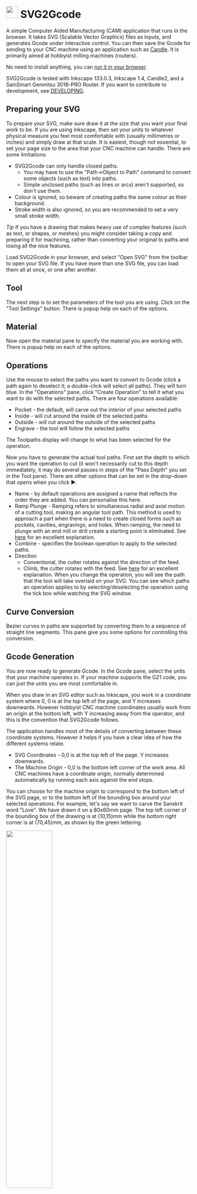 # <img src="/images/logo.svg" style="display:inline;width:32px;height:32px" /> SVG2Gcode

A simple Computer Aided Manufacturing (CAM) application that runs in the browser. It takes SVG (Scalable Vector Graphics) files as inputs, and generates Gcode under interactive control. You can then save the Gcode for sending to your CNC machine using an application such as [Candle](https://github.com/Denvi/Candle). It is primarily aimed at hobbyist milling machines (routers).

No need to install anything, you can [run it in your browser](https://cdot.github.io/SVG2Gcode/index.html).

SVG2Gcode is tested with Inkscape 133.0.3, Inkscape 1.4, Candle2, and a SainSmart Genmitsu 3018-PRO Router. If you want to contribute to development, see [DEVELOPING](DEVELOPING.md).

## Preparing your SVG

To prepare your SVG, make sure draw it at the size that you want your final work to be. If you are using Inkscape, then set your units to whatever physical measure you feel most comfortable with (usually millimetres or inches) and simply draw at that scale. It is easiest, though not essential, to set your page size to the area that your CNC machine can handle. There are some limitations:
- SVG2Gcode can only handle closed paths.
    - You may have to use the "Path->Object to Path" command to convert some objects (such as text) into paths.
    - Simple unclosed paths (such as lines or arcs) aren't supported, so don't use them.
- Colour is ignored, so beware of creating paths the same colour as their background.
- Stroke width is also ignored, so you are recommended to set a very small stroke width.

*Tip* If you have a drawing that makes heavy use of complex features (such as text, or shapes, or meshes) you might consider taking a copy and preparing it for machining, rather than converting your original to paths and losing all the nice features.

Load SVG2Gcode in your browser, and select "Open SVG" from the toolbar to open your SVG file. If you have more than one SVG file, you can load them all at once, or one after another.

## Tool

The next step is to set the parameters of the tool you are using. Click on the "Tool Settings" button. There is popup help on each of the options.

## Material

Now open the material pane to specify the material you are working with. There is popup help on each of the options.

## Operations

Use the mouse to select the paths you want to convert to Gcode (click a path again to deselect it; a double-click will select all paths). They will turn blue. In the "Operations" pane, click "Create Operation" to tell it what you want to do with the selected paths. There are four operations available:
+ Pocket - the default, will carve out the interior of your selected paths
+ Inside - will cut around the inside of the selected paths
+ Outside - will cut around the outside of the selected paths
+ Engrave - the tool will follow the selected paths

The Toolpaths display will change to what has been selected for the operation.

Now you have to generate the actual tool paths. First set the depth to which you want the operation to cut (it won't necessarily cut to this depth immediately, it may do several passes in steps of the "Pass Depth" you set in the Tool pane). There are other options that can be set in the drop-down that opens when you click ▶.
+ Name - by default operations are assigned a name that reflects the order they are added. You can personalise this here.
+ Ramp Plunge - Ramping refers to simultaneous radial and axial motion of a cutting tool, making an angular tool path. This method is used to approach a part when there is a need to create closed forms such as pockets, cavities, engravings, and holes. When ramping, the need to plunge with an end mill or drill create a starting point is eliminated. See <a href="https://www.harveyperformance.com/in-the-loupe/ramping-success/">here</a> for an excellent explanation.
+ Combine - specifies the boolean operation to apply to the selected paths.
+ Direction
    + Conventional, the cutter rotates against the direction of the feed.
    + Climb, the cutter rotates with the feed. See <a href="https://www.harveyperformance.com/in-the-loupe/conventional-vs-climb-milling/">here</a> for an excellent explanation.
When you change the operation, you will see the path that the tool will take overlaid on your SVG. You can see which paths an operation applies to by selecting/deselecting the operation using the tick box while watching the SVG window.

## Curve Conversion
Bezier curves in paths are supported by converting them to a sequence of straight line segments. This pane give you some options for controlling this conversion.

## Gcode Generation

You are now ready to generate Gcode. In the Gcode pane, select the units that your machine operates in. If your machine supports the G21 code, you can just the units you are most comfortable in.

When you draw in an SVG editor such as Inkscape, you work in a coordinate system where 0, 0 is at the top left of the page, and Y increases downwards. However hobbyist CNC machine coordinates usually work from an origin at the bottom left, with Y increasing away from the operator, and this is the convention that SVG2Gcode follows.

The application handles most of the details of converting between these coordinate systems. However it helps if you have a clear idea of how the different systems relate.

+ SVG Coordinates - 0,0 is at the top left of the page. Y increases downwards.
+ The Machine Origin - 0,0 is the bottom left corner of the work area. All CNC machines have a coordinate origin, normally determined automatically by running each axis against the end stops.

You can choose for the machine origin to correspond to the bottom left of the SVG page, or to the bottom left of the bounding box around your selected operations. For example, let's say we want to carve the Sanskrit word "Love". We have drawn it on a 80x60mm page. The top left corner of the bounding box of the drawing is at (10,15)mm while the bottom right corner is at (70,45)mm, as shown by the green lettering.

<img src="/images/coords.svg" style="width:50%;height: auto"></img>

When we load up SVG2Gcode and generate Gcode for this drawing with Origin set to "SVG Page", then the lower left corner of the SVG page becomes machine (0,0) and the lower left corner of the bounding box will be at machine (10,30), as shown by the orange letters.

If we now switch Origin to "Bounding Box", then the lower left corner of the bounding box becomes machine (0,0), and the top right is (60,30), as shown by the magenta letters.

As well as the "SVG page" and "Bounding box" origins, you can also add an additional offset to the origin. For example, if you want to move the machine origin several times and repeat the same cut.

Now you can click "Generate" on the Operations you created above to generate the actual tool paths, and the Gcode for those paths.

## Previewing the Gcode
### Simulator
Once you have generated the Gcode you can preview it in the "Simulate" pane. This really is a Gcode simulator; it reloads the generated Gcode, and displays the paths the tool will follow.

### Code preview
You can also use the "View Gcode" button in the "Gcode Generation" pane to open
a text view on the Gcode.

## Saving the Gcode
Once you are happy with the Gcode save it to a file. You can call it what you want, though if you use the extension `.nc` it will be easier to find in Candle.

# Relationship to jscut
SVG2Gcode is a fork of [Tim Fleming's jscut](https://github.com/tbfleming/jscut). Development of jscut was abandoned over 10 years ago, leaving a number of pull requests and issues unaddressed. SVG2Gcode has fixes for some of these, and more.
+ Extensive in-code documentation and literate programming techniques
+ Uses G0 rather than G1 for travel
+ Added "select all" on a double-click
+ Extensive newbie and in-code documentation
+ Easier to work with XY origins
+ Gcode text preview

Some features of jscut have been disabled/removed. This may be because they are  deemed too esoteric, or the (undocumented) code was too complex to reverse engineer, for limited end-user value.
- Tabs
- Save to Chilipeppr
- Google Drive, Dropbox
- gist

# LICENSE & COPYRIGHT
Tim Fleming is recognised as author of all his code, even where it has been extensively rewritten. Because jscut is GPL, so is SVG2Gcode.

+ Copyright 2014 Todd Fleming
+ Copyright 2024-2025 Crawford Currie

SVG2Gcode is free software: you can redistribute it and/or modify
it under the terms of the GNU General Public License as published by
the Free Software Foundation, either version 3 of the License, or
(at your option) any later version.

SVG2Gcode is distributed in the hope that it will be useful,
but WITHOUT ANY WARRANTY; without even the implied warranty of
MERCHANTABILITY or FITNESS FOR A PARTICULAR PURPOSE.  See the
GNU General Public License for more details.

You should have received a copy of the GNU General Public License
along with SVG2Gcode.  If not, see <http://www.gnu.org/licenses/>.
